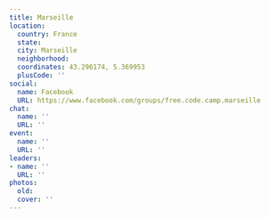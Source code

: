 ```yaml
---
title: Marseille
location:
  country: France
  state: 
  city: Marseille
  neighborhood: 
  coordinates: 43.296174, 5.369953
  plusCode: ''
social:
  name: Facebook
  URL: https://www.facebook.com/groups/free.code.camp.marseille
chat:
  name: ''
  URL: ''
event:
  name: ''
  URL: ''
leaders:
- name: ''
  URL: ''
photos:
  old: 
  cover: ''
---
```

